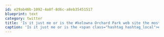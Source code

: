 ```yaml
---
id: e29ab46b-1092-4a8f-8d6c-a8eb35451517
blueprint: text
category: twitter
title: 'Is it just me or is the #kelowna Orchard Park web site the most annoying ever?'
caption: 'Is it just me or is the <span class="hashtag hashtag_local">#<a href="http://tweettemp.darylchymko.ca/?tag=kelowna">kelowna</a> Orchard Park web site the most annoying ever?'
---
```

